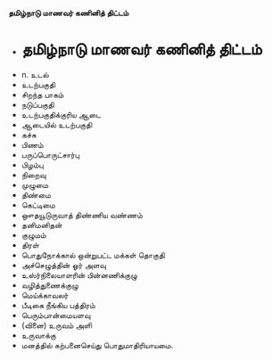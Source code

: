 **தமிழ்நாடு மாணவர் கணினித் திட்டம்**
- # தமிழ்நாடு மாணவர் கணினித் திட்டம்
- n. உடல்
- உடற்பகுதி
- சிறந்த பாகம்
- நடுப்பகுதி
- உடற்பகுதிக்குரிய ஆடை
- ஆடையில் உடற்பகுதி
- கச்சு
- பிணம்
- பருப்பொருட்சார்பு
- பிழம்பு
- நிறைவு
- முழுமை
- திண்மை
- கெட்டிமை
- ஔதயூடுருவாத் திண்ணிய வண்ணம்
- தனிமனிதன்
- குழுமம்
- திரள்
- பொதுநோக்கால் ஒன்றுபட்ட மக்கள் தொகுதி
- அச்செழுத்தின் ஓர் அளவு
- உஸ்ர்நிலையாளரின் பின்னணிக்குழு
- வழித்துணைக்குழு
- மெய்க்காவலர்
- பீடிகை நீங்கிய பத்திரம்
- பெரும்பான்மையளவு
- (வினை) உருவம் அளி
- உருவாக்கு
- மனத்தில் கற்பனைசெய்து பொதுமாதிரியாயமை.

